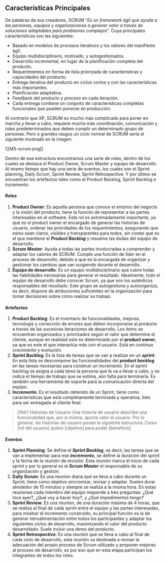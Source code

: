 ## Características Principales

De palabras de sus creadores, SCRUM “*Es un framework ágil que ayuda a las personas, equipos y organizaciones a generar valor a través de soluciones adaptables para problemas complejos*".
Cuya principales características son las siguientes:

- Basado en modelos de procesos iterativos y los valores del manifiesto ágil.
- Equipo multidisciplinario, motivado, y autogestionados.
- Desarrollo incremental, en lugar de la planificación completa del producto.
- Requerimientos en forma de lista priorizada de características y capacidades del producto.
- Entrega iterativa del producto en ciclos cortos y con las características más importantes.
- Planificación adaptativa.
- Feedback del producto y proceso en cada iteración.
- Cada entrega contiene un conjunto de características completas funcionales que pueden ponerse en producción.

Al contrario que XP, SCRUM es mucho más complicado para poner en marcha y llevar a cabo, requiere mucha más coordinación, comunicación y roles predeterminados que deben cumplir un determinado grupo de personas. Pero a grandes rasgos un ciclo normal de SCRUM sería el siguiente mostrado en la imagen.

![[MS-scrum.png]]

Dentro de esa estructura encontramos una serie de roles, dentro de los cuales se destaca el Product Owner, Scrum Master y equipo de desarrollo. Al mismo tiempo que hay una serie de eventos, los cuales son el Sprint planning, Daily Scrum, Sprint Review, Sprint Retrospective. Y por último se encuentran los artefactos tales como el Product Backlog, Sprint Backlog e incremento.

#### Roles

1. **Product Owner**: Es aquella persona que conoce el entorno del negocio y la visión del producto, tiene la función de representar a las partes interesadas en el software. Este rol es extremadamente importante, ya que es el product owner el encargado de generar las historias de usuario, ordenar las prioridades de los requerimientos, asegurando que estos sean claros, visibles y transparentes para todos, sin contar que es el que mantiene el ***Product Backlog*** y resuelve las dudas del equipo de desarrollo.
2. **Scrum Master**: Ayuda a todas las partes involucradas a comprender y adaptar los valores de SCRUM. Cumple una función de líder en el proceso de desarrollo, debido a que es la encargada de organizar y gestionar los cambios que van surgiendo durante el desarrollo.
3. **Equipo de desarrollo**: Es un equipo multidisciplinario que cubre todas las habilidades necesarias para generar el resultado. Idealmente, todo el equipo de desarrollo debe conocer Scrum, ya que son los auténticos responsables del resultado. Este grupo se autogestiona y autoorganiza, es decir, dispone de atribuciones suficientes en la organización para tomar decisiones sobre cómo realizar su trabajo.

#### Artefactos

1. **Product Backlog**: Es el inventario de funcionalidades, mejoras, tecnología y corrección de errores que deben incorporarse al producto a través de las sucesivas iteraciones de desarrollo. Los ítems se encuentran organizados y priorizados según el valor que determine el cliente, aunque en realidad esto es determinado por el **product owner**, ya que es este el que interactúa más con el usuario. Está en continuo crecimiento y evolución.
2. **Sprint Backlog**: Es la lista de tareas que se van a realizar en un ***sprint***. En esta lista se descompone las funcionalidades del ***product backlog*** en las tareas necesarias para construir un incremento. En el sprint backlog se asigna a cada tarea la persona que la va a llevar a cabo, y se indica el tiempo de trabajo que se estima, aún falta para terminarla. Es también una herramienta de soporte para la comunicación directa del equipo.
3. **Incremento**: Es el resultado obtenido de un Sprint, tiene como características que está completamente terminada y operativa, listo para ser entregada al cliente final.

>[!tldr] Historias de Usuario
>Una historia de usuario describe una funcionalidad que, por sí misma, aporta valor al usuario. Por lo general, las historias de usuario posee la siguiente estructura: Como \[rol del usuario\] quiero \[objetivo\] para poder \[beneficio\]


#### Eventos

1. **Sprint Planning**: Se define el ***Sprint Backlog***, es decir, las tareas que se van a implementar para ese ***incremento,*** se define la duración del sprint y la fecha de la reunión de revisión. Esta reunión marca el inicio de cada sprint y por lo general es el ***Scrum Master*** el responsable de su organización y gestión.
2. **Daily Scrum**: Es una reunión diaria que se lleva a cabo durante un Sprint, tiene como objetivo sincronizar, revisar y adaptar. Suelen durar alrededor de 15 minutos y siempre se realiza a la misma hora. En estas reuniones cada miembro del equipo responde a tres preguntas: ¿Qué hice ayer?, ¿Qué voy a hacer hoy?, y ¿Qué impedimentos tengo?
3. **Sprint Review**: Es una reunión, de una duración máxima de 4 horas, que se realiza al final de cada sprint entre el equipo y las partes interesadas, para mostrar el incremento construido, su principal función es la de generar retroalimentación entre todos los participantes y adaptar los siguientes ciclos de desarrollo, maximizando el valor del producto desarrollado. Suele incluir una demo del producto.
4. **Sprint Retrospective**: Es una reunión que se lleva a cabo al final de cada ciclo de desarrollo, esta reunión va destinada a revisar la adecuación del propio proceso de Scrum utilizado y proponer mejoras al proceso de desarrollo, es por eso que en esta etapa participan los integrantes de todos los roles.
